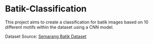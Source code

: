# Batik-Classification
This project aims to create a classification for batik images based on 10 different motifs within the dataset using a CNN model.

Dataset Source: [Semarang Batik Dataset](https://www.kaggle.com/datasets/edywinarno/semarang-batik-dataset)
